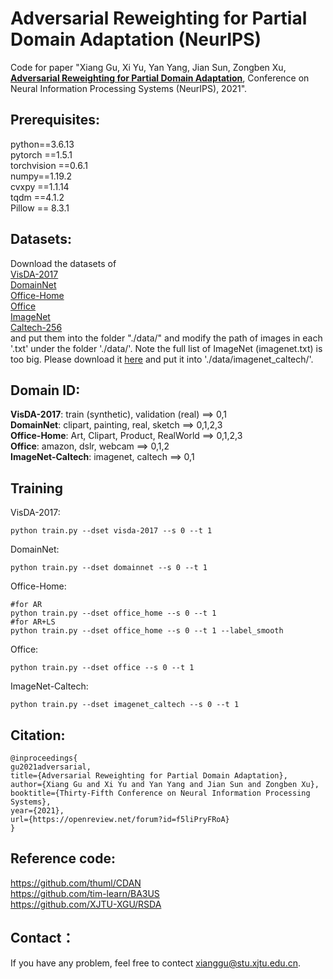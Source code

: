 # Adversarial Reweighting for Partial Domain Adaptation (NeurIPS)
Code for paper "Xiang Gu, Xi Yu, Yan Yang, Jian Sun, Zongben Xu, [**Adversarial Reweighting for Partial Domain Adaptation**](https://papers.nips.cc/paper/2021/hash/7ce3284b743aefde80ffd9aec500e085-Abstract.html), Conference on Neural Information Processing Systems (NeurIPS), 2021".
## Prerequisites:
python==3.6.13 <br>
pytorch ==1.5.1 <br>
torchvision ==0.6.1 <br>
numpy==1.19.2 <br>
cvxpy ==1.1.14 <br>
tqdm ==4.1.2 <br>
Pillow == 8.3.1
## Datasets:
Download the datasets of <br>
[VisDA-2017](http://ai.bu.edu/visda-2017/) <br> 
[DomainNet](http://ai.bu.edu/M3SDA/) <br>
[Office-Home](https://www.hemanthdv.org/officeHomeDataset.html) <br>
[Office](https://www.cc.gatech.edu/~judy/domainadapt/) <br> 
[ImageNet](https://www.image-net.org/) <br>
[Caltech-256](http://www.vision.caltech.edu/Image_Datasets/Caltech256/) <br>
and put them into the folder "./data/" and modify the path of images in each '.txt' under the folder './data/'. Note the full list of ImageNet (imagenet.txt) is too big. Please download it [here](https://drive.google.com/file/d/1aZGNVO4-6yl7L0ulinDPxo11-RDozeBP/view?usp=sharing) and put it into './data/imagenet_caltech/'. 
## Domain ID:
**VisDA-2017**: train (synthetic), validation (real) ==> 0,1 <br>
**DomainNet**: clipart, painting, real, sketch ==> 0,1,2,3 <br>
**Office-Home**: Art, Clipart, Product, RealWorld ==> 0,1,2,3 <br>
**Office**: amazon, dslr, webcam  ==> 0,1,2 <br>
**ImageNet-Caltech**: imagenet, caltech ==> 0,1 <br>
## Training
VisDA-2017:
```
python train.py --dset visda-2017 --s 0 --t 1
```
DomainNet:
```
python train.py --dset domainnet --s 0 --t 1
```
Office-Home:
```
#for AR
python train.py --dset office_home --s 0 --t 1
#for AR+LS
python train.py --dset office_home --s 0 --t 1 --label_smooth
```
Office:
```
python train.py --dset office --s 0 --t 1
```
ImageNet-Caltech:
```
python train.py --dset imagenet_caltech --s 0 --t 1
```
## Citation:
```
@inproceedings{
gu2021adversarial,
title={Adversarial Reweighting for Partial Domain Adaptation},
author={Xiang Gu and Xi Yu and Yan Yang and Jian Sun and Zongben Xu},
booktitle={Thirty-Fifth Conference on Neural Information Processing Systems},
year={2021},
url={https://openreview.net/forum?id=f5liPryFRoA}
}
```
## Reference code:
https://github.com/thuml/CDAN <br>
https://github.com/tim-learn/BA3US <br>
https://github.com/XJTU-XGU/RSDA
## Contact：
If you have any problem, feel free to contect xianggu@stu.xjtu.edu.cn.
